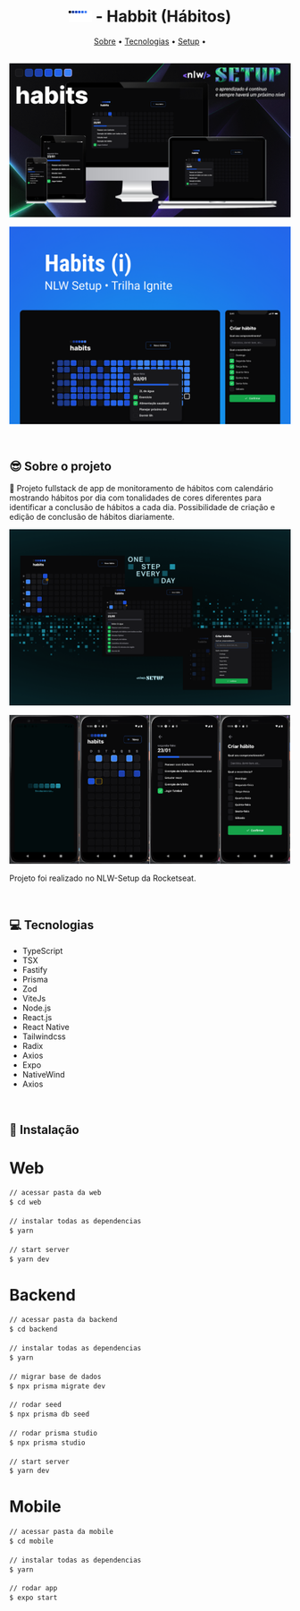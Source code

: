 <h1 align="center"> 
<img src="./files/logo.svg" height=20 alt="logo ignite lab">
	 - Habbit (Hábitos)
</h1>

<p align="center">
 <a href="#-sobre-o-projeto">Sobre</a> •
 <a href="#-tecnologias">Tecnologias</a> •
 <a href="#-instalação">Setup</a> •
</p>

&nbsp;
![Capa](https://github.com/LivioAlvarenga/Nlw-Setup/blob/master/files/Monitor_laptop_Tablet_Celular-Fundos_limpos.png?raw=true#vitrinedev)

![Capa](https://github.com/LivioAlvarenga/Nlw-Setup/blob/master/files/cover.png?raw=true)

&nbsp;
<a id="-sobre-o-projeto"></a>

## 😎 Sobre o projeto

🚀 Projeto fullstack de app de monitoramento de hábitos com calendário mostrando hábitos por dia com tonalidades de cores diferentes para identificar a conclusão de hábitos a cada dia. Possibilidade de criação e edição de conclusão de hábitos diariamente.

![Imagens-Web](https://github.com/LivioAlvarenga/Nlw-Setup/blob/master/files/Imagens-Web.png?raw=true)

![Imagens-Mobile](https://github.com/LivioAlvarenga/Nlw-Setup/blob/master/files/Imagens-Mobile.png?raw=true)

Projeto foi realizado no NLW-Setup da Rocketseat.

&nbsp;
<a id="-tecnologias"></a>

## 💻 Tecnologias

- TypeScript
- TSX
- Fastify
- Prisma
- Zod
- ViteJs
- Node.js
- React.js
- React Native
- Tailwindcss
- Radix
- Axios
- Expo
- NativeWind
- Axios

&nbsp;
<a id="-instalaçã"></a>

## 🚀 Instalação

# Web

```bash
// acessar pasta da web
$ cd web

// instalar todas as dependencias
$ yarn

// start server
$ yarn dev
```

# Backend

```bash
// acessar pasta da backend
$ cd backend

// instalar todas as dependencias
$ yarn

// migrar base de dados
$ npx prisma migrate dev

// rodar seed
$ npx prisma db seed

// rodar prisma studio
$ npx prisma studio

// start server
$ yarn dev
```

# Mobile

```bash
// acessar pasta da mobile
$ cd mobile

// instalar todas as dependencias
$ yarn

// rodar app
$ expo start
```
